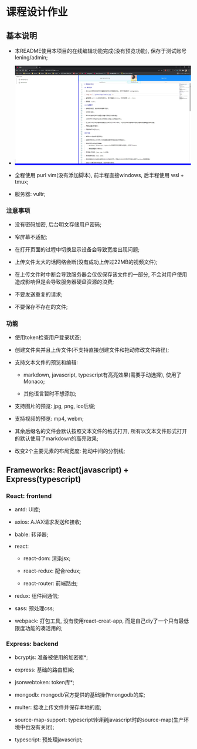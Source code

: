 # 课程设计作业

## 基本说明

- 本README使用本项目的在线编辑功能完成(没有预览功能), 保存于测试账号 lening/admin;

- <img src="./.github/imgs/sample.jpg" />

- 全程使用 purl vim(没有添加脚本), 前半程直接windows, 后半程使用 wsl + tmux;

- 服务器: vultr;

### 注意事项

- 没有密码加密, 后台明文存储用户密码;

- 窄屏幕不适配;

- 在打开页面的过程中切换显示设备会导致宽度出现问题;

- 上传文件太大的话网络会断(没有成功上传过22MB的视频文件);

- 在上传文件时中断会导致服务器会仅仅保存该文件的一部分, 不会对用户使用造成影响但是会导致服务器硬盘资源的浪费;

- 不要发送重复的请求;

- 不要保存不存在的文件;

### 功能

- 使用token检查用户登录状态;

- 创建文件夹并且上传文件(不支持直接创建文件和拖动修改文件路径);

- 支持文本文件的预览和编辑:
    - markdown, javascript, typescript有高亮效果(需要手动选择), 使用了Monaco;

    - 其他语言暂时不想添加;

- 支持图片的预览: jpg, png, ico后缀;

- 支持视频的预览: mp4, webm;

- 其余后缀名的文件会默认按照文本文件的格式打开, 所有以文本文件形式打开的默认使用了markdown的高亮效果;

- 改变2个主要元素的布局宽度: 拖动中间的分割线;

## Frameworks: React(javascript) + Express(typescript)


### React: frontend

- antd: UI库;

- axios: AJAX请求发送和接收;

- bable: 转译器;

- react:
    - react-dom: 渲染jsx;

    - react-redux: 配合redux;

    - react-router: 前端路由;

- redux: 组件间通信;

- sass: 预处理css;

- webpack: 打包工具, 没有使用react-creat-app, 而是自己diy了一个只有最低限度功能的凑活用的;

### Express: backend

- bcryptjs: 准备被使用的加密库*;

- express: 基础的路由框架;

- jsonwebtoken: token库*;

- mongodb: mongodb官方提供的基础操作mongodb的库;

- multer: 接收上传文件并保存本地的库;

- source-map-support: typescript转译到javascript时的source-map(生产环境中也没有关闭);

- typescript: 预处理javascript;
